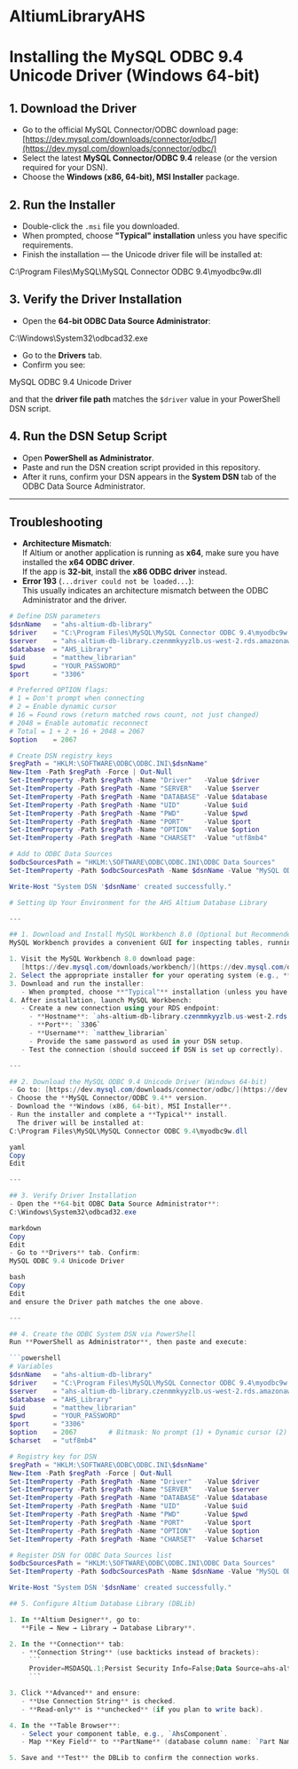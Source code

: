 # AltiumLibraryAHS

#
# Installing the MySQL ODBC 9.4 Unicode Driver (Windows 64-bit)

## 1. Download the Driver
- Go to the official MySQL Connector/ODBC download page:  
  [https://dev.mysql.com/downloads/connector/odbc/](https://dev.mysql.com/downloads/connector/odbc/)
- Select the latest **MySQL Connector/ODBC 9.4** release (or the version required for your DSN).
- Choose the **Windows (x86, 64-bit), MSI Installer** package.

## 2. Run the Installer
- Double-click the `.msi` file you downloaded.
- When prompted, choose **"Typical" installation** unless you have specific requirements.
- Finish the installation — the Unicode driver file will be installed at:

C:\Program Files\MySQL\MySQL Connector ODBC 9.4\myodbc9w.dll

## 3. Verify the Driver Installation
- Open the **64-bit ODBC Data Source Administrator**:  

C:\Windows\System32\odbcad32.exe

- Go to the **Drivers** tab.
- Confirm you see:

MySQL ODBC 9.4 Unicode Driver

and that the **driver file path** matches the `$driver` value in your PowerShell DSN script.

## 4. Run the DSN Setup Script
- Open **PowerShell as Administrator**.
- Paste and run the DSN creation script provided in this repository.
- After it runs, confirm your DSN appears in the **System DSN** tab of the ODBC Data Source Administrator.

---

## Troubleshooting
- **Architecture Mismatch**:  
If Altium or another application is running as **x64**, make sure you have installed the **x64 ODBC driver**.  
If the app is **32-bit**, install the **x86 ODBC driver** instead.
- **Error 193** (`...driver could not be loaded...`):  
This usually indicates an architecture mismatch between the ODBC Administrator and the driver.


```powershell
# Define DSN parameters
$dsnName   = "ahs-altium-db-library"
$driver    = "C:\Program Files\MySQL\MySQL Connector ODBC 9.4\myodbc9w.dll"
$server    = "ahs-altium-db-library.czenmmkyyzlb.us-west-2.rds.amazonaws.com"
$database  = "AHS_Library"
$uid       = "matthew_librarian"
$pwd       = "YOUR_PASSWORD"
$port      = "3306"

# Preferred OPTION flags:
# 1 = Don't prompt when connecting
# 2 = Enable dynamic cursor
# 16 = Found rows (return matched rows count, not just changed)
# 2048 = Enable automatic reconnect
# Total = 1 + 2 + 16 + 2048 = 2067
$option    = 2067

# Create DSN registry keys
$regPath = "HKLM:\SOFTWARE\ODBC\ODBC.INI\$dsnName"
New-Item -Path $regPath -Force | Out-Null
Set-ItemProperty -Path $regPath -Name "Driver"   -Value $driver
Set-ItemProperty -Path $regPath -Name "SERVER"   -Value $server
Set-ItemProperty -Path $regPath -Name "DATABASE" -Value $database
Set-ItemProperty -Path $regPath -Name "UID"      -Value $uid
Set-ItemProperty -Path $regPath -Name "PWD"      -Value $pwd
Set-ItemProperty -Path $regPath -Name "PORT"     -Value $port
Set-ItemProperty -Path $regPath -Name "OPTION"   -Value $option
Set-ItemProperty -Path $regPath -Name "CHARSET"  -Value "utf8mb4"

# Add to ODBC Data Sources
$odbcSourcesPath = "HKLM:\SOFTWARE\ODBC\ODBC.INI\ODBC Data Sources"
Set-ItemProperty -Path $odbcSourcesPath -Name $dsnName -Value "MySQL ODBC 9.4 Unicode Driver"

Write-Host "System DSN '$dsnName' created successfully."

# Setting Up Your Environment for the AHS Altium Database Library

---

## 1. Download and Install MySQL Workbench 8.0 (Optional but Recommended)
MySQL Workbench provides a convenient GUI for inspecting tables, running queries, and verifying your DSN configuration.

1. Visit the MySQL Workbench 8.0 download page:  
   [https://dev.mysql.com/downloads/workbench/](https://dev.mysql.com/downloads/workbench/)
2. Select the appropriate installer for your operating system (e.g., **Windows (x86, 64-bit), MSI Installer**).
3. Download and run the installer:
   - When prompted, choose **"Typical"** installation (unless you have specific customization needs).
4. After installation, launch MySQL Workbench:
   - Create a new connection using your RDS endpoint:
     - **Hostname**: `ahs-altium-db-library.czenmmkyyzlb.us-west-2.rds.amazonaws.com`
     - **Port**: `3306`
     - **Username**: `matthew_librarian`
     - Provide the same password as used in your DSN setup.
   - Test the connection (should succeed if DSN is set up correctly).

---

## 2. Download the MySQL ODBC 9.4 Unicode Driver (Windows 64-bit)
- Go to: [https://dev.mysql.com/downloads/connector/odbc/](https://dev.mysql.com/downloads/connector/odbc/)
- Choose the **MySQL Connector/ODBC 9.4** version.
- Download the **Windows (x86, 64-bit), MSI Installer**.
- Run the installer and complete a **Typical** install.  
  The driver will be installed at:
C:\Program Files\MySQL\MySQL Connector ODBC 9.4\myodbc9w.dll

yaml
Copy
Edit

---

## 3. Verify Driver Installation
- Open the **64-bit ODBC Data Source Administrator**:
C:\Windows\System32\odbcad32.exe

markdown
Copy
Edit
- Go to **Drivers** tab. Confirm:
MySQL ODBC 9.4 Unicode Driver

bash
Copy
Edit
and ensure the Driver path matches the one above.

---

## 4. Create the ODBC System DSN via PowerShell
Run **PowerShell as Administrator**, then paste and execute:

```powershell
# Variables
$dsnName   = "ahs-altium-db-library"
$driver    = "C:\Program Files\MySQL\MySQL Connector ODBC 9.4\myodbc9w.dll"
$server    = "ahs-altium-db-library.czenmmkyyzlb.us-west-2.rds.amazonaws.com"
$database  = "AHS_Library"
$uid       = "matthew_librarian"
$pwd       = "YOUR_PASSWORD"
$port      = "3306"
$option    = 2067        # Bitmask: No prompt (1) + Dynamic cursor (2) + Found rows (16) + Auto-reconnect (2048)
$charset   = "utf8mb4"

# Registry key for DSN
$regPath = "HKLM:\SOFTWARE\ODBC\ODBC.INI\$dsnName"
New-Item -Path $regPath -Force | Out-Null
Set-ItemProperty -Path $regPath -Name "Driver"   -Value $driver
Set-ItemProperty -Path $regPath -Name "SERVER"   -Value $server
Set-ItemProperty -Path $regPath -Name "DATABASE" -Value $database
Set-ItemProperty -Path $regPath -Name "UID"      -Value $uid
Set-ItemProperty -Path $regPath -Name "PWD"      -Value $pwd
Set-ItemProperty -Path $regPath -Name "PORT"     -Value $port
Set-ItemProperty -Path $regPath -Name "OPTION"   -Value $option
Set-ItemProperty -Path $regPath -Name "CHARSET"  -Value $charset

# Register DSN for ODBC Data Sources list
$odbcSourcesPath = "HKLM:\SOFTWARE\ODBC\ODBC.INI\ODBC Data Sources"
Set-ItemProperty -Path $odbcSourcesPath -Name $dsnName -Value "MySQL ODBC 9.4 Unicode Driver"

Write-Host "System DSN '$dsnName' created successfully."

## 5. Configure Altium Database Library (DBLib)

1. In **Altium Designer**, go to:  
   **File → New → Library → Database Library**.

2. In the **Connection** tab:  
   - **Connection String** (use backticks instead of brackets):  
     ```
     Provider=MSDASQL.1;Persist Security Info=False;Data Source=ahs-altium-db-library;Initial Catalog=AHS_Library;Found_rows=1;Big_packets=1;No_prompt=1;
     ```

3. Click **Advanced** and ensure:  
   - **Use Connection String** is checked.  
   - **Read-only** is **unchecked** (if you plan to write back).

4. In the **Table Browser**:  
   - Select your component table, e.g., `AhsComponent`.  
   - Map **Key Field** to **PartName** (database column name: `Part Name`).

5. Save and **Test** the DBLib to confirm the connection works.

